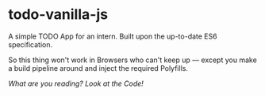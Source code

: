 # todo-vanilla-js

A simple TODO App for an intern. Built upon the up-to-date ES6 specification.

So this thing won't work in Browsers who can't keep up &mdash; except you make a build pipeline around and inject the required Polyfills.

_What are you reading? Look at the Code!_

